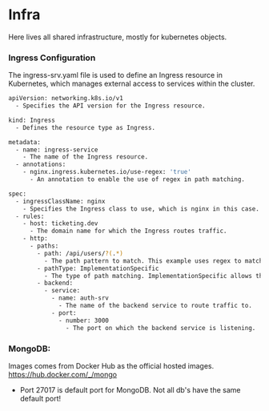 # Infra

Here lives all shared infrastructure, mostly for kubernetes objects.

### Ingress Configuration

The ingress-srv.yaml file is used to define an Ingress resource in Kubernetes, which manages external access to services within the cluster.

```bash
apiVersion: networking.k8s.io/v1
  - Specifies the API version for the Ingress resource.

kind: Ingress
  - Defines the resource type as Ingress.

metadata:
  - name: ingress-service
    - The name of the Ingress resource.
  - annotations:
    - nginx.ingress.kubernetes.io/use-regex: 'true'
      - An annotation to enable the use of regex in path matching.

spec:
  - ingressClassName: nginx
    - Specifies the Ingress class to use, which is nginx in this case.
  - rules:
    - host: ticketing.dev
      - The domain name for which the Ingress routes traffic.
    - http:
      - paths:
        - path: /api/users/?(.*)
          - The path pattern to match. This example uses regex to match any path starting with /api/users/.
        - pathType: ImplementationSpecific
          - The type of path matching. ImplementationSpecific allows the use of custom path matching rules.
        - backend:
          - service:
            - name: auth-srv
              - The name of the backend service to route traffic to.
            - port:
              - number: 3000
                - The port on which the backend service is listening.
```

### MongoDB:

Images comes from Docker Hub as the official hosted images.
https://hub.docker.com/_/mongo

- Port 27017 is default port for MongoDB. Not all db's have the same default port!
